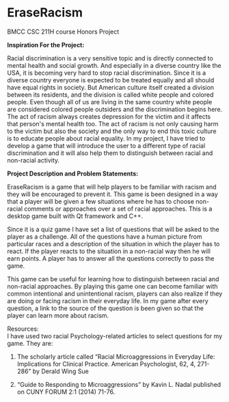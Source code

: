 # EraseRacism
BMCC CSC 211H course Honors Project

**Inspiration For the Project:**

Racial discrimination is a very sensitive topic and is directly connected to mental health and social growth. And especially in a diverse country like the USA, it is becoming very hard to stop racial discrimination. Since it is a diverse country everyone is expected to be treated equally and all should have equal rights in society. But American culture itself created a division between its residents, and the division is called white people and colored people. Even though all of us are living in the same country white people are considered colored people outsiders and the discrimination begins here. The act of racism always creates depression for the victim and it affects that person's mental health too. The act of racism is not only causing harm to the victim but also the society and the only way to end this toxic culture is to educate people about racial equality. In my project, I have tried to develop a game that will introduce the user to a different type of racial discrimination and it will also help them to distinguish between racial and non-racial activity.


**Project Description and Problem Statements:**

EraseRacism is a game that will help players to be familiar with racism and they will be encouraged to prevent it. This game is been designed in a way that a player will be given a few situations where he has to choose non-racial comments or approaches over a set of racial approaches. This is a desktop game built with Qt framework and C++.

Since it is a quiz game I have set a list of questions that will be asked to the player as a challenge. All of the questions have a human picture from particular races and a description of the situation in which the player has to react. If the player reacts to the situation in a non-racial way then he will earn points. A player has to answer all the questions correctly to pass the game. 

This game can be useful for learning how to distinguish between racial and non-racial approaches. By playing this game one can become familiar with common intentional and unintentional racism, players can also realize if they are doing or facing racism in their everyday life. In my game after every question, a link to the source of the question is been given so that the player can learn more about racism.

Resources:   
I have used two racial Psychology-related articles to select questions for my game. They are:
1) The scholarly article called “Racial Microaggressions in Everyday Life: Implications for Clinical Practice. American Psychologist, 62, 4, 271-286” by Derald Wing Sue 

2) “Guide to Responding to Microaggressions” by Kavin L. Nadal published on CUNY FORUM 2:1 (2014) 71-76. 


